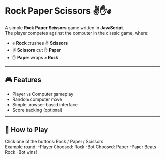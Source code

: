 # Rock Paper Scissors ✌️✋✊

A simple **Rock Paper Scissors** game written in **JavaScript**.  
The player competes against the computer in the classic game, where:  

- ✊ **Rock** crushes ✌️ **Scissors**  
- ✌️ **Scissors** cut ✋ **Paper**  
- ✋ **Paper** wraps ✊ **Rock**  

---

## 🎮 Features
- Player vs Computer gameplay  
- Random computer move  
- Simple browser-based interface  
- Score tracking (optional)  

---

## 📝 How to Play
Click one of the buttons: Rock / Paper / Scissors.  
Example round:
-Player Choosed: Rock 
-Bot Choosed: Paper
-Paper Beats Rock
-Bot wins!
